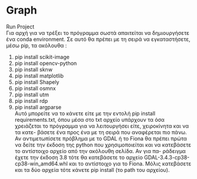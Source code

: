 # Graph

Run Project <br />
Για αρχή για να τρέξει το πρόγραμμα σωστά απαιτείται να δημιουργήσετε ένα conda environment. Σε
αυτό θα πρέπει με τη σειρά να εγκαταστήσετε, μέσω pip, τα ακόλουθα :
1. pip install scikit-image
2. pip install opencv-python
3. pip install sknw
4. pip install matplotlib
5. pip install Shapely
6. pip install osmnx
7. pip install utm
8. pip install rdp
9. pip install argparse <br />
Αυτό μπορείτε να το κάνετε είτε με την εντολή pip install requirements.txt, όπου μέσα στο txt
αρχείο υπάρχουν τα όσα χρειάζεται το πρόγραμμα για να λειτουργήσει είτε, χειροκίνητα και να τα κατε-
βάσετε ένα προς ένα με τη σειρά που αναφέρεται πιο πάνω.
Αν αντιμετωπίσετε πρόβλημα με το GDAL ή το Fiona θα πρέπει πρώτα να δείτε την έκδοση της python
που χρησιμοποιείται και να κατεβάσετε το αντίστοιχο αρχείο από την ακόλουθη σελίδα. Αν για πα-
ράδειγμα έχετε την έκδοση 3.8 τότε θα κατεβάσετε το αρχείο GDAL-3.4.3-cp38-cp38-win_amd64.whl
και το αντίστοιχο για το Fiona. Μόλις κατεβάσετε και τα δύο αρχεία τότε κάνετε pip install (το path
του αρχείου).
